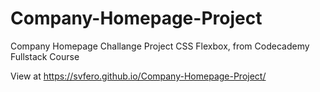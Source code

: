 # Company-Homepage-Project
Company Homepage Challange Project CSS Flexbox, from Codecademy Fullstack Course

View at
https://svfero.github.io/Company-Homepage-Project/
